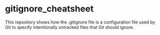 # gitignore_cheatsheet
This repository shows how the .gitignore file is a configuration file used by Git to specify intentionally untracked files that Git should ignore. 
